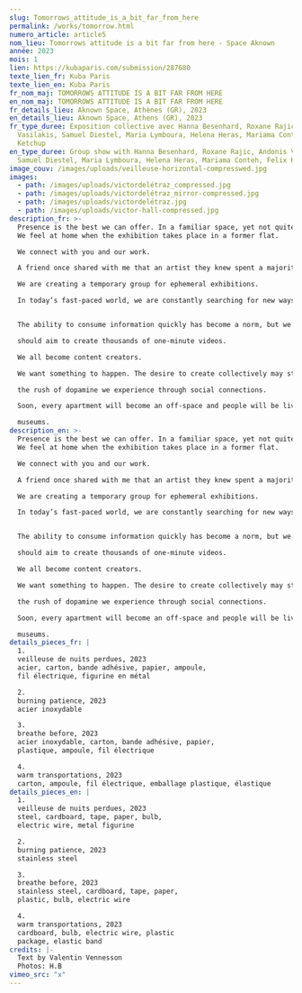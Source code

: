 ```yaml
---
slug: Tomorrows_attitude_is_a_bit_far_from_here
permalink: /works/tomorrow.html
numero_article: article5
nom_lieu: Tomorrows attitude is a bit far from here - Space Aknown
année: 2023
mois: 1
lien: https://kubaparis.com/submission/287680
texte_lien_fr: Kuba Paris
texte_lien_en: Kuba Paris
fr_nom_maj: TOMORROWS ATTITUDE IS A BIT FAR FROM HERE
en_nom_maj: TOMORROWS ATTITUDE IS A BIT FAR FROM HERE
fr_details_lieu: Aknown Space, Athènes (GR), 2023
en_details_lieu: Aknown Space, Athens (GR), 2023
fr_type_duree: Exposition collective avec Hanna Besenhard, Roxane Rajic, Andonis
  Vasilakis, Samuel Diestel, Maria Lymboura, Helena Heras, Mariama Conteh, Felix
  Ketchup
en_type_duree: Group show with Hanna Besenhard, Roxane Rajic, Andonis Vasilakis,
  Samuel Diestel, Maria Lymboura, Helena Heras, Mariama Conteh, Felix Ketchup
image_couv: /images/uploads/veilleuse-horizontal-compresswed.jpg
images:
  - path: /images/uploads/victordelétraz_compressed.jpg
  - path: /images/uploads/victordelétraz_mirror-compressed.jpg
  - path: /images/uploads/victordelétraz.jpg
  - path: /images/uploads/victor-hall-compressed.jpg
description_fr: >-
  Presence is the best we can offer. In a familiar space, yet not quite like it.
  We feel at home when the exhibition takes place in a former flat. 

  We connect with you and our work.

  A friend once shared with me that an artist they knew spent a majority of their time applying for residencies and sending portfolios, leaving little room for creating art. We hope to maintain a balance between our passion and our relationships, and view making art as a way of caring for our colleagues.

  We are creating a temporary group for ephemeral exhibitions.

  In today’s fast-paced world, we are constantly searching for new ways to stand out and grab attention. We pay attention to detail and strive for minimalism.


  The ability to consume information quickly has become a norm, but we should approach creating art with the same mindset. Instead of filming long videos, we

  should aim to create thousands of one-minute videos. 

  We all become content creators.

  We want something to happen. The desire to create collectively may stem from

  the rush of dopamine we experience through social connections.

  Soon, every apartment will become an off-space and people will be living in

  museums.
description_en: >-
  Presence is the best we can offer. In a familiar space, yet not quite like it.
  We feel at home when the exhibition takes place in a former flat. 

  We connect with you and our work.

  A friend once shared with me that an artist they knew spent a majority of their time applying for residencies and sending portfolios, leaving little room for creating art. We hope to maintain a balance between our passion and our relationships, and view making art as a way of caring for our colleagues.

  We are creating a temporary group for ephemeral exhibitions.

  In today’s fast-paced world, we are constantly searching for new ways to stand out and grab attention. We pay attention to detail and strive for minimalism.


  The ability to consume information quickly has become a norm, but we should approach creating art with the same mindset. Instead of filming long videos, we

  should aim to create thousands of one-minute videos. 

  We all become content creators.

  We want something to happen. The desire to create collectively may stem from

  the rush of dopamine we experience through social connections.

  Soon, every apartment will become an off-space and people will be living in

  museums.
details_pieces_fr: |
  1.
  veilleuse de nuits perdues, 2023
  acier, carton, bande adhésive, papier, ampoule,
  fil électrique, figurine en métal

  2.
  burning patience, 2023
  acier inoxydable

  3.
  breathe before, 2023
  acier inoxydable, carton, bande adhésive, papier,
  plastique, ampoule, fil électrique

  4.
  warm transportations, 2023
  carton, ampoule, fil électrique, emballage plastique, élastique 
details_pieces_en: |
  1.
  veilleuse de nuits perdues, 2023
  steel, cardboard, tape, paper, bulb,
  electric wire, metal figurine

  2.
  burning patience, 2023
  stainless steel

  3.
  breathe before, 2023
  stainless steel, cardboard, tape, paper,
  plastic, bulb, electric wire

  4.
  warm transportations, 2023
  cardboard, bulb, electric wire, plastic
  package, elastic band
credits: |-
  Text by Valentin Vennesson
  Photos: H.B
vimeo_src: "x"
---
```

